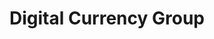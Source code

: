 ---
layout: firm_page
title: "Digital Currency Group"
id: "dcg.co"
permalink: "/digitalcurrencygroupdcg.co/"
website: "https://dcg.co"
offices: "Stamford (United States)"
investment_stages: "Seed, Series A, Series B"
portfolio_companies: ""
portfolio_link: "https://dcg.co/portfolio"
investment_markets: "Payments, Privacy, Stablecoins, Trading Tools, Platforms, Wallets, Custody, Web3 Infrastructure, Banks, Blockchains - L1s & L2s, Data Analytics, DeFi, Enterprise Blockchain, Exchanges, Identity, Compliance, Security, Metaverse, NFTs, Gaming"
founded_year: "2015"
description: "Digital Currency Group (DCG) is an investor and operator in the cryptocurrency industry. They support emerging talent and technology, with a mission to accelerate the development of a better financial system."
linkedin: "https://www.linkedin.com/company/digital-currency-group"
twitter: "https://twitter.com/DCGco"
instagram: ""
team_page: ""
investor_type: "Venture Capital"
crunchbase: "https://www.crunchbase.com/organization/digital-currency-group"
pitchbook: "https://pitchbook.com/profiles/investor/56560-42"

# SEO Optimization
meta_title: "Digital Currency Group - VC Firm - projectstartups.com"
meta_description: "Digital Currency Group, Digital Currency Group (DCG) is an investor and operator in the cryptocurrency industry. They support emerging talent and technology, with a mission t..."
meta_keywords: "Digital Currency Group, Payments, Privacy, Stablecoins, Trading Tools, Platforms, Wallets, Custody, Web3 Infrastructure, Banks, Blockchains - L1s & L2s, Data Analytics, DeFi, Enterprise Blockchain, Exchanges, Identity, Compliance, Security, Metaverse, NFTs, Gaming, VC firm, venture capital, startup investor, projectstartups.com"
canonical_url: "https://vc.projectstartups.com/digitalcurrencygroupdcg.co/"
---